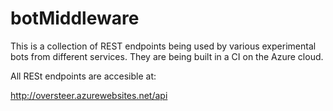 # botMiddleware

This is a collection of REST endpoints being used by various experimental bots from different services. They are being built in a CI on the Azure cloud.

All RESt endpoints are accesible at:

http://oversteer.azurewebsites.net/api
